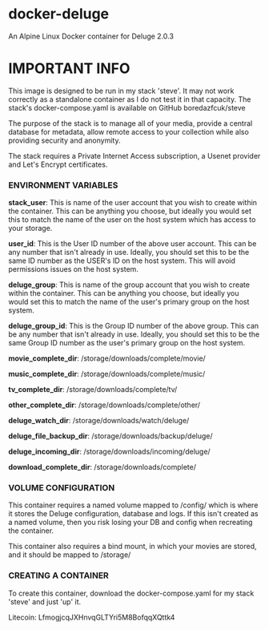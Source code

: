 # docker-deluge
An Alpine Linux Docker container for Deluge 2.0.3

# IMPORTANT INFO

This image is designed to be run in my stack 'steve'. It may not work correctly as a standalone container as I do not test it in that capacity. The stack's docker-compose.yaml is available on GitHub boredazfcuk/steve

The purpose of the stack is to manage all of your media, provide a central database for metadata, allow remote access to your collection while also providing security and anonymity.

The stack requires a Private Internet Access subscription, a Usenet provider and Let's Encrypt certificates.

### ENVIRONMENT VARIABLES

**stack_user**: This is name of the user account that you wish to create within the container. This can be anything you choose, but ideally you would set this to match the name of the user on the host system which has access to your storage.

**user_id**: This is the User ID number of the above user account. This can be any number that isn't already in use. Ideally, you should set this to be the same ID number as the USER's ID on the host system. This will avoid permissions issues on the host system.

**deluge_group**: This is name of the group account that you wish to create within the container. This can be anything you choose, but ideally you would set this to match the name of the user's primary group on the host system.

**deluge_group_id**: This is the Group ID number of the above group. This can be any number that isn't already in use. Ideally, you should set this to be the same Group ID number as the user's primary group on the host system.

**movie_complete_dir**: /storage/downloads/complete/movie/

**music_complete_dir**: /storage/downloads/complete/music/

**tv_complete_dir**: /storage/downloads/complete/tv/

**other_complete_dir**: /storage/downloads/complete/other/

**deluge_watch_dir**: /storage/downloads/watch/deluge/

**deluge_file_backup_dir**: /storage/downloads/backup/deluge/

**deluge_incoming_dir**: /storage/downloads/incoming/deluge/

**download_complete_dir**: /storage/downloads/complete/

### VOLUME CONFIGURATION

This container requires a named volume mapped to /config/ which is where it stores the Deluge configuration, database and logs. If this isn't created as a named volume, then you risk losing your DB and config when recreating the container.

This container also requires a bind mount, in which your movies are stored, and it should be mapped to /storage/

### CREATING A CONTAINER

To create this container, download the docker-compose.yaml for my stack 'steve' and just 'up' it.

Litecoin: LfmogjcqJXHnvqGLTYri5M8BofqqXQttk4